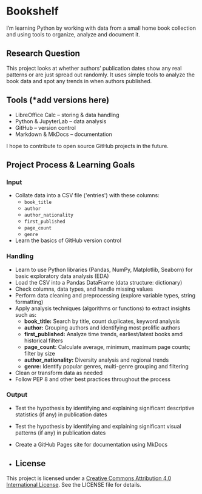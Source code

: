 # Bookshelf

I’m learning Python by working with data from a small home book collection and using tools to organize, analyze and document it.

## Research Question

This project looks at whether authors’ publication dates show any real patterns or are just spread out randomly. It uses simple tools to analyze the book data and spot any trends in when authors published.

## Tools (*add versions here)

- LibreOffice Calc – storing & data handling  
- Python & JupyterLab – data analysis
- GitHub – version control  
- Markdown & MkDocs – documentation  

I hope to contribute to open source GitHub projects in the future.

## Project Process & Learning Goals

### Input
- Collate data into a CSV file ('entries') with these columns:
  - `book_title`
  - `author`
  - `author_nationality`
  - `first_published`
  - `page_count`
  - `genre`
- Learn the basics of GitHub version control

### Handling
- Learn to use Python libraries (Pandas, NumPy, Matplotlib, Seaborn) for basic exploratory data analysis (EDA)
- Load the CSV into a Pandas DataFrame (data structure: dictionary)
- Check columns, data types, and handle missing values
- Perform data cleaning and preprocessing (explore variable types, string formatting)
- Apply analysis techniques (algorithms or functions) to extract insights such as:
  - **book_title:** Search by title, count duplicates, keyword analysis
  - **author:** Grouping authors and identifying most prolific authors
  - **first_published:** Analyze time trends, earliest/latest books amd historical filters
  - **page_count:** Calculate average, minimum, maximum page counts; filter by size
  - **author_nationality:** Diversity analysis and regional trends
  - **genre:** Identify popular genres, multi-genre grouping and filtering
- Clean or transform data as needed
- Follow PEP 8 and other best practices throughout the process

### Output
- Test the hypothesis by identifying and explaining significant descriptive statistics (if any) in publication dates
- Test the hypothesis by identifying and explaining significant visual patterns (if any) in publication dates
- Create a GitHub Pages site for documentation using MkDocs

- ## License
This project is licensed under a [Creative Commons Attribution 4.0 International License](LICENSE). See the LICENSE file for details.
